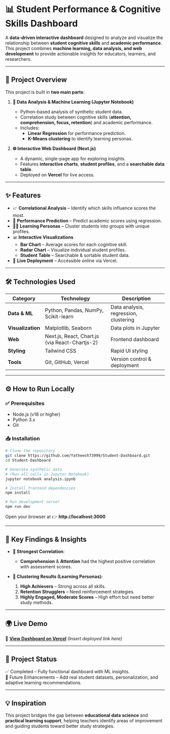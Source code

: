 # 📊 Student Performance & Cognitive Skills Dashboard  

A **data-driven interactive dashboard** designed to analyze and visualize the relationship between **student cognitive skills** and **academic performance**. This project combines **machine learning, data analysis, and web development** to provide actionable insights for educators, learners, and researchers.  

---

## 🚀 Project Overview  
This project is built in **two main parts**:  

1. **🔬 Data Analysis & Machine Learning (Jupyter Notebook)**  
   - Python-based analysis of synthetic student data.  
   - Correlation study between cognitive skills (**attention, comprehension, focus, retention**) and academic performance.  
   - Includes:
     - **Linear Regression** for performance prediction.  
     - **K-Means clustering** to identify learning personas.  

2. **🌐 Interactive Web Dashboard (Next.js)**  
   - A dynamic, single-page app for exploring insights.  
   - Features **interactive charts**, **student profiles**, and a **searchable data table**.  
   - Deployed on **Vercel** for live access.  

---

## ✨ Features  

- 📈 **Correlational Analysis** – Identify which skills influence scores the most.  
- 🤖 **Performance Prediction** – Predict academic scores using regression.  
- 🧑‍🏫 **Learning Personas** – Cluster students into groups with unique profiles.  
- 📊 **Interactive Visualizations**  
  - **Bar Chart** – Average scores for each cognitive skill.  
  - **Radar Chart** – Visualize individual student profiles.  
  - **Student Table** – Searchable & sortable student data.  
- 🚀 **Live Deployment** – Accessible online via Vercel.  

---

## 🛠️ Technologies Used  

| Category         | Technology                 | Description |
|------------------|----------------------------|-------------|
| **Data & ML**    | Python, Pandas, NumPy, Scikit-learn | Data analysis, regression, clustering |
| **Visualization**| Matplotlib, Seaborn        | Data plots in Jupyter |
| **Web**          | Next.js, React, Chart.js (via React-Chartjs-2) | Frontend dashboard |
| **Styling**      | Tailwind CSS               | Rapid UI styling |
| **Tools**        | Git, GitHub, Vercel        | Version control & deployment |

---

## ⚙️ How to Run Locally  

### ✅ Prerequisites  
- Node.js (v18 or higher)  
- Python 3.x  
- Git  

### 📥 Installation  

```bash
# Clone the repository
git clone https://github.com/Yatheesh73999/Student-Dashboard.git
cd Student-Dashboard

# Generate synthetic data
# (Run all cells in Jupyter Notebook)
jupyter notebook analysis.ipynb  

# Install frontend dependencies
npm install  

# Run development server
npm run dev  
```

Open your browser at 👉 **http://localhost:3000**  

---

## 🔑 Key Findings & Insights  

- **📌 Strongest Correlation**:  
  - **Comprehension** & **Attention** had the highest positive correlation with assessment scores.  

- **👥 Clustering Results (Learning Personas):**  
  1. **High Achievers** – Strong across all skills.  
  2. **Retention Strugglers** – Need reinforcement strategies.  
  3. **Highly Engaged, Moderate Scores** – High effort but need better study methods.  

---

## 🌍 Live Demo  

🔗 [**View Dashboard on Vercel**](#) *(Insert deployed link here)*  

---

## 📌 Project Status  

✅ Completed – Fully functional dashboard with ML insights.  
📅 Future Enhancements – Add real student datasets, personalization, and adaptive learning recommendations.  

---

## 💡 Inspiration  

This project bridges the gap between **educational data science** and **practical learning support**, helping teachers identify areas of improvement and guiding students toward better study strategies.  
